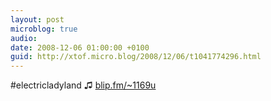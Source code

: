 ```yaml
---
layout: post
microblog: true
audio: 
date: 2008-12-06 01:00:00 +0100
guid: http://xtof.micro.blog/2008/12/06/t1041774296.html
---
```

#electricladyland ♫ [blip.fm/~1169u](http://blip.fm/~1169u)
